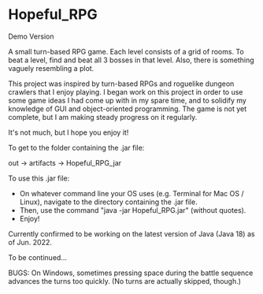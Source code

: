 # Hopeful_RPG
Demo Version

A small turn-based RPG game.
Each level consists of a grid of rooms. To beat a level, find and beat all 3 bosses in that level.
Also, there is something vaguely resembling a plot.

This project was inspired by turn-based RPGs and roguelike dungeon crawlers that I enjoy playing. 
I began work on this project in order to use some game ideas I had come up with in my spare time, and to solidify my knowledge of GUI and object-oriented programming.
The game is not yet complete, but I am making steady progress on it regularly.

It's not much, but I hope you enjoy it!

To get to the folder containing the .jar file:

out -> artifacts -> Hopeful_RPG_jar

To use this .jar file:

- On whatever command line your OS uses (e.g. Terminal for Mac OS / Linux), navigate to the directory containing the .jar file.
- Then, use the command "java -jar Hopeful_RPG.jar" (without quotes).
- Enjoy!

Currently confirmed to be working on the latest version of Java (Java 18) as of Jun. 2022.

To be continued...

BUGS: On Windows, sometimes pressing space during the battle sequence advances the turns too quickly. (No turns are actually skipped, though.)


